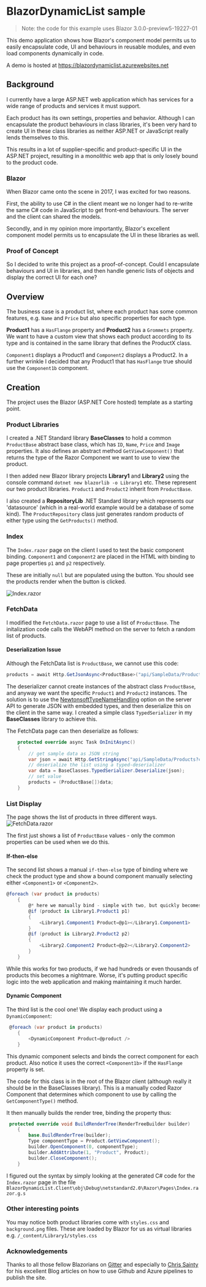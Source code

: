 # BlazorDynamicList sample

> Note: the code for this example uses Blazor 3.0.0-preview5-19227-01

This demo application shows how Blazor's component model permits 
us to easily encapsulate code, UI and behaviours in reusable modules, 
and even load components dynamically in code.

A demo is hosted at https://blazordynamiclist.azurewebsites.net 

## Background

I currently have a large ASP.NET web application which has services
for a wide range of products and services it must support.

Each product has its own settings, properties and behavior. Although I can encapsulate the product behaviours in 
class libraries, it's been very hard to create UI in these class 
libraries as neither ASP.NET or JavaScript really lends themselves to this.

This results in a lot of supplier-specific and product-specific UI in 
the ASP.NET project, resulting in a monolithic web app that is 
only losely bound to the product code.

### Blazor

When Blazor came onto the scene in 2017, I was excited for two reasons. 

First, the ability to use C# in the client meant we no longer had to 
re-write the same C# code in JavaScript to get front-end behaviours. The 
server and the client can shared the models.

Secondly, and in my opinion more importantly, Blazor's excellent component 
model permits us to encapsulate the UI in these libraries as well.

### Proof of Concept

So I decided to write this project as a proof-of-concept. Could I encapsulate
behaviours and UI in libraries, and then handle generic lists of objects 
and display the correct UI for each one?

## Overview

The business case is a product list, where each product has some common 
features, e.g. `Name` and `Price` but also specific properties for each type.

**Product1** has a `HasFlange` property and **Product2** has a `Grommets` 
property. We want to have a custom view that shows each product according to 
its type and is contained in the same library that defines the ProductX class.

`Component1` displays a Product1 and `Component2` displays a Product2. 
In a further wrinkle I decided that any Product1 that has `HasFlange` true 
should use the `Component1b` component.

## Creation

The project uses the Blazor (ASP.NET Core hosted) template as a starting point.

### Product Libraries


I created a .NET Standard library **BaseClasses** 
to hold a common `ProductBase` abstract base class, which has `ID`, `Name`, 
`Price` and `Image` properties. It also defines an abstract method `GetViewComponent()` that returns the 
type of the Razor Component we want to use to view the product.

I then added new Blazor library projects **Library1** and **Library2** using 
the console command `dotnet new blazorlib -o Library1` etc. These represent 
our two product libraries. `Product1` and `Product2` inherit from `ProductBase`.

I also created a **RepositoryLib** .NET Standard library which represents 
our 'datasource' (which in a real-world example would be a database of 
some kind). The `ProductRepository` class just generates random products 
of either type using the `GetProducts()` method.

### Index

The `Index.razor` page on the client I used to test the basic component 
binding. `Component1` and `Component2` are placed in the HTML with binding 
to page properties `p1` and `p2` respectively. 

These are initially `null` but are populated using the button. You should 
see the products render when the button is clicked.

![Index.razor](https://github.com/conficient/BlazorDynamicList/blob/master/img/index.png)


### FetchData

I modified the `FetchData.razor` page to use a list of `ProductBase`. The
initalization code calls the WebAPI method on the server to fetch a random 
list of products.

#### Deserialization Issue

Although the FetchData list is `ProductBase`, we cannot use this code:
```cs
products = await Http.GetJsonAsync<ProductBase>("api/SampleData/Products?count=6");
```
The deserializer cannot create instances of the abstract class `ProductBase`, and 
anyway we want the specific `Product1` and `Product2` instances. The solution
is to use the [NewtonsoftTypeNameHandling](https://www.newtonsoft.com/json/help/html/SerializeTypeNameHandling.htm) 
option on the server API to generate JSON with embedded types, and then 
deserialize this on the client in the same way. I created a simple class
`TypedSerializer` in my **BaseClasses** library to achieve this. 

The FetchData page can then deserialize as follows:
```cs
    protected override async Task OnInitAsync()
    {
        // get sample data as JSON string
        var json = await Http.GetStringAsync("api/SampleData/Products?count=6");
        // deserialize the list using a typed-deserializer
        var data = BaseClasses.TypedSerializer.Deserialize(json);
        // set value
        products = (ProductBase[])data;
    }
```

### List Display

The page shows the list of products in three different ways.
![FetchData.razor](https://github.com/conficient/BlazorDynamicList/blob/master/img/fetchdata.png)


The first just shows a list of `ProductBase` values - only the common 
properties can be used when we do this.

#### If-then-else
The second list shows a manual `if-then-else` type of binding where we check 
the product type and show a bound component manually selecting either 
`<Component1>` or `<Component2>`.
```cs
@foreach (var product in products)
    {
        @* here we manually bind - simple with two, but quickly becomes untenable with say a hundred product types! *@
        @if (product is Library1.Product1 p1)
        {
            <Library1.Component1 Product=@p1></Library1.Component1>
        }
        @if (product is Library2.Product2 p2)
        {
            <Library2.Component2 Product=@p2></Library2.Component2>
        }
    }
```
While this works for two products, if we had hundreds or even thousands
of products this becomes a nightmare. Worse, it's putting product specific
logic into the web application and making maintaining it much harder.

#### Dynamic Component

The third list is the cool one! We display each product using a `DynamicComponent`:
```cs
 @foreach (var product in products)
    {
        <DynamicComponent Product=@product />
    }
```
This dynamic component selects and binds the correct component for each product. 
Also notice it uses the correct `<Component1b>` if the `HasFlange` property is set.

The code for this class is in the root of the Blazor client (although really it 
should be in the BaseClasses library). This is a manually coded Razor Component
that determines which component to use by calling the `GetComponentType()` method.

It then manually builds the render tree, binding the property thus:
```cs
 protected override void BuildRenderTree(RenderTreeBuilder builder)
    {
        base.BuildRenderTree(builder);
        Type componentType = Product.GetViewComponent();
        builder.OpenComponent(0, componentType);
        builder.AddAttribute(1, "Product", Product);
        builder.CloseComponent();
    }
```
I figured out the syntax by simply looking at the generated C# code for the `Index.razor`
page in the file `BlazorDynamicList.Client\obj\Debug\netstandard2.0\Razor\Pages\Index.razor.g.s`

### Other interesting points

You may notice both product libraries come with `styles.css` and 
`background.png` files. These are loaded by Blazor for us as virtual
libraries e.g. `/_content/Library1/styles.css`


### Acknowledgements

Thanks to all those fellow Blazorians on [Gitter](https://gitter.im/aspnet/Blazor) and
especially to [Chris Sainty](https://chrissainty.com) for his excellent Blog articles on 
how to use Github and Azure pipelines to publish the site.
